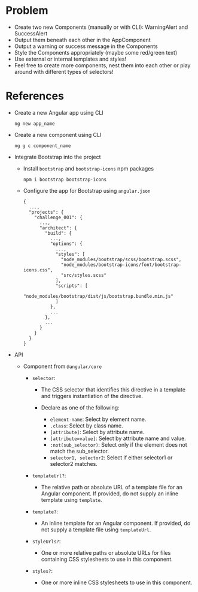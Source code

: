# Problem

- Create two new Components (manually or with CLI): WarningAlert and SuccessAlert
- Output them beneath each other in the AppComponent
- Output a warning or success message in the Components
- Style the Components appropriately (maybe some red/green text)
- Use external or internal templates and styles!
- Feel free to create more components, nest them into each other or play around with different types of selectors!

# References

- Create a new Angular app using CLI

  ```
  ng new app_name
  ```

- Create a new component using CLI
  ```
  ng g c component_name
  ```
- Integrate Bootstrap into the project

  - Install `bootstrap` and `bootstrap-icons` npm packages
    ```
    npm i bootstrap bootstrap-icons
    ```
  - Configure the app for Bootstrap using `angular.json`

    ```
    {
      ...,
      "projects": {
        "challenge_001": {
          ...,
          "architect": {
            "build": {
              ...,
              "options": {
                ...,
                "styles": [
                  "node_modules/bootstrap/scss/bootstrap.scss",
                  "node_modules/bootstrap-icons/font/bootstrap-icons.css",
                  "src/styles.scss"
                ],
                "scripts": [
                  "node_modules/bootstrap/dist/js/bootstrap.bundle.min.js"
                ]
              },
              ...
            },
            ...
          }
        }
      }
    }

    ```

- API

  - Component from `@angular/core`

    - `selector`:

      - The CSS selector that identifies this directive in a template and triggers instantiation of the directive.
      - Declare as one of the following:

        - `element-name`: Select by element name.
        - `.class`: Select by class name.
        - `[attribute]`: Select by attribute name.
        - `[attribute=value]`: Select by attribute name and value.
        - `:not(sub_selector)`: Select only if the element does not match the sub_selector.
        - `selector1, selector2`: Select if either selector1 or selector2 matches.

    - `templateUrl?`:
      - The relative path or absolute URL of a template file for an Angular component. If provided, do not supply an inline template using `template`.
    - `template?`:
      - An inline template for an Angular component. If provided, do not supply a template file using `templateUrl`.
    - `styleUrls?`:
      - One or more relative paths or absolute URLs for files containing CSS stylesheets to use in this component.
    - `styles?`:
      - One or more inline CSS stylesheets to use in this component.
